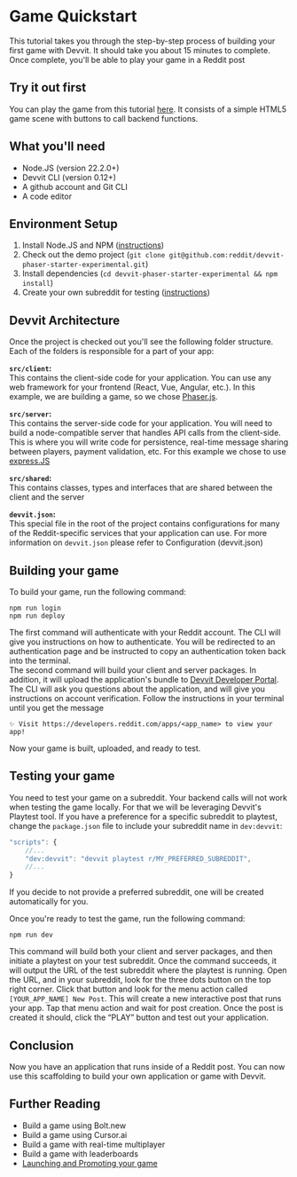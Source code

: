 # Game Quickstart

This tutorial takes you through the step-by-step process of building your first game with Devvit. It should take you about 15 minutes to complete. Once complete, you'll be able to play your game in a Reddit post

## Try it out first

You can play the game from this tutorial [here](https://www.reddit.com/r/devvit_demos/comments/1lo8xio/twrblx/). It consists of a simple HTML5 game scene with buttons to call backend functions.

## What you'll need

- Node.JS (version 22.2.0+)
- Devvit CLI (version 0.12+)
- A github account and Git CLI
- A code editor

## Environment Setup

1. Install Node.JS and NPM ([instructions](https://docs.npmjs.com/downloading-and-installing-node-js-and-npm))
2. Check out the demo project (`git clone git@github.com:reddit/devvit-phaser-starter-experimental.git`)
3. Install dependencies (`cd devvit-phaser-starter-experimental && npm install`)
4. Create your own subreddit for testing ([instructions](https://support.reddithelp.com/hc/en-us/articles/15484258409492-How-to-create-a-community))

## Devvit Architecture

Once the project is checked out you'll see the following folder structure. Each of the folders is responsible for a part of your app:

**`src/client`:**  
This contains the client-side code for your application. You can use any web framework for your frontend (React, Vue, Angular, etc.). In this example, we are building a game, so we chose [Phaser.js](http://Phaser.js).

**`src/server`:**  
This contains the server-side code for your application. You will need to build a node-compatible server that handles API calls from the client-side. This is where you will write code for persistence, real-time message sharing between players, payment validation, etc. For this example we chose to use [express.JS](https://expressjs.com/)

**`src/shared`:**  
This contains classes, types and interfaces that are shared between the client and the server

**`devvit.json`:**  
This special file in the root of the project contains configurations for many of the Reddit-specific services that your application can use. For more information on `devvit.json` please refer to Configuration (devvit.json)

## Building your game

To build your game, run the following command:

```shell
npm run login
npm run deploy
```

The first command will authenticate with your Reddit account. The CLI will give you instructions on how to authenticate. You will be redirected to an authentication page and be instructed to copy an authentication token back into the terminal.  
The second command will build your client and server packages. In addition, it will upload the application's bundle to [Devvit Developer Portal](https://developers.reddit.com/apps). The CLI will ask you questions about the application, and will give you instructions on account verification. Follow the instructions in your terminal until you get the message

```shell
✨ Visit https://developers.reddit.com/apps/<app_name> to view your app!
```

Now your game is built, uploaded, and ready to test.

## Testing your game

You need to test your game on a subreddit. Your backend calls will not work when testing the game locally. For that we will be leveraging Devvit's Playtest tool. If you have a preference for a specific subreddit to playtest, change the `package.json` file to include your subreddit name in `dev:devvit`:

```javascript
"scripts": {
    //...
    "dev:devvit": "devvit playtest r/MY_PREFERRED_SUBREDDIT",
    //...
}
```

If you decide to not provide a preferred subreddit, one will be created automatically for you.

Once you're ready to test the game, run the following command:

```shell
npm run dev
```

This command will build both your client and server packages, and then initiate a playtest on your test subreddit. Once the command succeeds, it will output the URL of the test subreddit where the playtest is running. Open the URL, and in your subreddit, look for the three dots button on the top right corner. Click that button and look for the menu action called `[YOUR_APP_NAME] New Post`. This will create a new interactive post that runs your app. Tap that menu action and wait for post creation. Once the post is created it should, click the “PLAY” button and test out your application.

## Conclusion

Now you have an application that runs inside of a Reddit post. You can now use this scaffolding to build your own application or game with Devvit.

## Further Reading

- Build a game using Bolt.new
- Build a game using Cursor.ai
- Build a game with real-time multiplayer
- Build a game with leaderboards
- [Launching and Promoting your game](../guides/launch/launch-guide.md)
